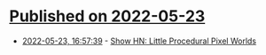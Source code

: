 # [Published on 2022-05-23](index.md)

* [2022-05-23, 16:57:39](https://news.ycombinator.com/item?id=31481581) - [Show HN: Little Procedural Pixel Worlds](https://jason.today/little-worlds)
